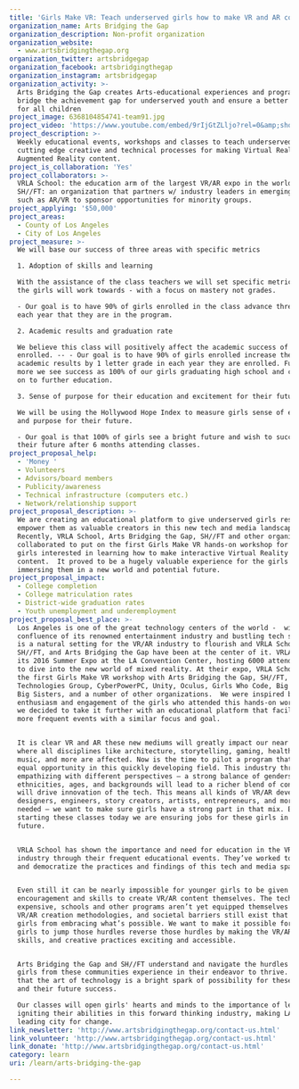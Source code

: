 ```yaml
---
title: 'Girls Make VR: Teach underserved girls how to make VR and AR content'
organization_name: Arts Bridging the Gap
organization_description: Non-profit organization
organization_website:
  - www.artsbridgingthegap.org
organization_twitter: artsbridgegap
organization_facebook: artsbridgingthegap
organization_instagram: artsbridgegap
organization_activity: >-
  Arts Bridging the Gap creates Arts-educational experiences and programs to
  bridge the achievement gap for underserved youth and ensure a better future
  for all children
project_image: 6368104854741-team91.jpg
project_video: 'https://www.youtube.com/embed/9rIjGtZLljo?rel=0&amp;showinfo=0'
project_description: >-
  Weekly educational events, workshops and classes to teach underserved girls
  cutting edge creative and technical processes for making Virtual Reality and
  Augmented Reality content.
project_is_collaboration: 'Yes'
project_collaborators: >-
  VRLA School: the education arm of the largest VR/AR expo in the world, VRLA.,
  SH//FT: an organization that partners w/ industry leaders in emerging tech
  such as AR/VR to sponsor opportunities for minority groups.
project_applying: '$50,000'
project_areas:
  - County of Los Angeles
  - City of Los Angeles
project_measure: >-
  We will base our success of three areas with specific metrics

  1. Adoption of skills and learning

  With the assistance of the class teachers we will set specific metrics that
  the girls will work towards - with a focus on mastery not grades.

  - Our goal is to have 90% of girls enrolled in the class advance three levels
  each year that they are in the program.

  2. Academic results and graduation rate

  We believe this class will positively affect the academic success of the girls
  enrolled. -- - Our goal is to have 90% of girls enrolled increase their
  academic results by 1 letter grade in each year they are enrolled. Further
  more we see success as 100% of our girls graduating high school and continuing
  on to further education.

  3. Sense of purpose for their education and excitement for their future

  We will be using the Hollywood Hope Index to measure girls sense of excitement
  and purpose for their future. 

  - Our goal is that 100% of girls see a bright future and wish to succeed in
  their future after 6 months attending classes.
project_proposal_help:
  - 'Money '
  - Volunteers
  - Advisors/board members
  - Publicity/awareness
  - Technical infrastructure (computers etc.)
  - Network/relationship support
project_proposal_description: >-
  We are creating an educational platform to give underserved girls resources to
  empower them as valuable creators in this new tech and media landscape. 
  Recently, VRLA School, Arts Bridging the Gap, SH//FT and other organizations
  collaborated to put on the first Girls Make VR hands-on workshop for young
  girls interested in learning how to make interactive Virtual Reality (VR)
  content.  It proved to be a hugely valuable experience for the girls -
  immersing them in a new world and potential future.
project_proposal_impact:
  - College completion
  - College matriculation rates
  - District-wide graduation rates
  - Youth unemployment and underemployment
project_proposal_best_place: >-
  Los Angeles is one of the great technology centers of the world -  with the
  confluence of its renowned entertainment industry and bustling tech scene, LA
  is a natural setting for the VR/AR industry to flourish and VRLA School,
  SH//FT, and Arts Bridging the Gap have been at the center of it. VRLA put on
  its 2016 Summer Expo at the LA Convention Center, hosting 6000 attendees eager
  to dive into the new world of mixed reality. At their expo, VRLA School had
  the first Girls Make VR workshop with Arts Bridging the Gap, SH//FT, Radeon
  Technologies Group, CyberPowerPC, Unity, Oculus, Girls Who Code, Big Brothers
  Big Sisters, and a number of other organizations.  We were inspired by the
  enthusiasm and engagement of the girls who attended this hands-on workshop, so
  we decided to take it further with an educational platform that facilitates
  more frequent events with a similar focus and goal. 


  It is clear VR and AR these new mediums will greatly impact our near future –
  where all disciplines like architecture, storytelling, gaming, health, art,
  music, and more are affected. Now is the time to pilot a program that enables
  equal opportunity in this quickly developing field. This industry thrives on
  empathizing with different perspectives – a strong balance of genders,
  ethnicities, ages, and backgrounds will lead to a richer blend of content that
  will drive innovation of the tech. This means all kinds of VR/AR developers,
  designers, engineers, story creators, artists, entrepreneurs, and more are
  needed – we want to make sure girls have a strong part in that mix. By
  starting these classes today we are ensuring jobs for these girls in the
  future.


  VRLA School has shown the importance and need for education in the VR/AR
  industry through their frequent educational events. They’ve worked to gather
  and democratize the practices and findings of this tech and media space.


  Even still it can be nearly impossible for younger girls to be given the
  encouragement and skills to create VR/AR content themselves. The tech is
  expensive, schools and other programs aren’t yet equipped themselves to teach
  VR/AR creation methodologies, and societal barriers still exist that dissuade
  girls from embracing what’s possible. We want to make it possible for young
  girls to jump those hurdles reverse those hurdles by making the VR/AR tech,
  skills, and creative practices exciting and accessible.


  Arts Bridging the Gap and SH//FT understand and navigate the hurdles that
  girls from these communities experience in their endeavor to thrive. We feel
  that the art of technology is a bright spark of possibility for these girls
  and their future success.

  Our classes will open girls' hearts and minds to the importance of learning by
  igniting their abilities in this forward thinking industry, making LA the
  leading city for change.
link_newsletter: 'http://www.artsbridgingthegap.org/contact-us.html'
link_volunteer: 'http://www.artsbridgingthegap.org/contact-us.html'
link_donate: 'http://www.artsbridgingthegap.org/contact-us.html'
category: learn
uri: /learn/arts-bridging-the-gap

---
```

